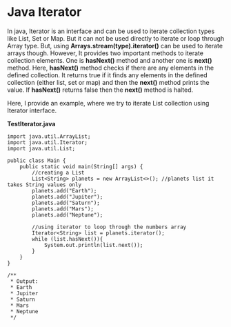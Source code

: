 # Java Iterator

In java, Iterator is an interface and can be used to iterate collection types like List, Set or Map. But it can not be used directly to iterate or loop through Array type. But, using **Arrays.stream(type).iterator()** can be used to iterate arrays though. However, It provides two important methods to iterate collection elements. One is **hasNext()** method and another one is **next()** method. Here, **hasNext()** method checks if there are any elements in the defined collection. It returns true if it finds any elements in the defined collection (either list, set or map) and then the **next()** method prints the value. If **hasNext()** returns false then the **next()** method is halted.

Here, I provide an example, where we try to iterate List collection using Iterator interface.

**TestIterator.java**

```
import java.util.ArrayList;
import java.util.Iterator;
import java.util.List;

public class Main {
    public static void main(String[] args) {
        //creating a List
        List<String> planets = new ArrayList<>(); //planets list it takes String values only
        planets.add("Earth");
        planets.add("Jupiter");
        planets.add("Saturn");
        planets.add("Mars");
        planets.add("Neptune");
    
        //using iterator to loop through the numbers array
        Iterator<String> list = planets.iterator();
        while (list.hasNext()){
            System.out.println(list.next());
        }
    }
}

/**
 * Output:
 * Earth
 * Jupiter
 * Saturn
 * Mars
 * Neptune
 */
```


